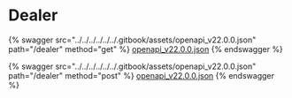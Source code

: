 # Dealer

{% swagger src="../../../../../../.gitbook/assets/openapi_v22.0.0.json" path="/dealer" method="get" %}
[openapi_v22.0.0.json](../../../../../../.gitbook/assets/openapi_v22.0.0.json)
{% endswagger %}

{% swagger src="../../../../../../.gitbook/assets/openapi_v22.0.0.json" path="/dealer" method="post" %}
[openapi_v22.0.0.json](../../../../../../.gitbook/assets/openapi_v22.0.0.json)
{% endswagger %}
